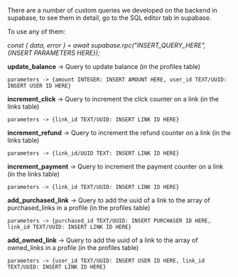 There are a number of custom queries we developed on the backend in supabase, to see them in detail, go to the SQL editor tab in supabase.

To use any of them:

*const { data, error } = await supabase.rpc("INSERT_QUERY_HERE", {INSERT PARAMETERS HERE});*


**update_balance** -> Query to update balance (in the profiles table)

    parameters -> {amount INTEGER: INSERT AMOUNT HERE, user_id TEXT/UUID: INSERT USER ID HERE}

**increment_click** -> Query to increment the click counter on a link (in the links table)

    parameters -> {link_id TEXT/UUID: INSERT LINK ID HERE}

**increment_refund** -> Query to increment the refund counter on a link (in the links table)

    parameters -> {link_id/UUID TEXT: INSERT LINK ID HERE}

**increment_payment** -> Query to increment the payment counter on a link (in the links table)

    parameters -> {link_id TEXT/UUID: INSERT LINK ID HERE}


**add_purchased_link** -> Query to add the uuid of a link to the array of purchased_links in a profile (in the profiles table)

    parameters -> {purchased_id TEXT/UUID: INSERT PURCHASER ID HERE, link_id TEXT/UUID: INSERT LINK ID HERE}

**add_owned_link** -> Query to add the uuid of a link to the array of owned_links in a profile (in the profiles table)

    parameters -> {user_id TEXT/UUID: INSERT USER ID HERE, link_id TEXT/UUID: INSERT LINK ID HERE}

